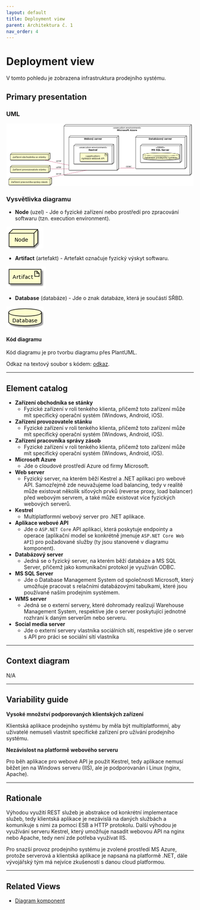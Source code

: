 ```yaml
---
layout: default
title: Deployment view
parent: Architektura č. 1
nav_order: 4
---
```


# Deployment view
V tomto pohledu je zobrazena infrastruktura prodejního systému.

## Primary presentation
### UML
![Deployment diagram](../assets/prodejni_system_deployment_diagram.png "Deployment diagram prodejního systému")

### Vysvětlivka diagramu
- **Node** (uzel) - Jde o fyzické zařízení nebo prostředí pro zpracování softwaru (tzn. execution environment).

![Node](../assets/diagram_legend_assets/node.png "Znak uzlu")

- **Artifact** (artefakt) - Artefakt označuje fyzický výskyt softwaru.

![Artifact](../assets/diagram_legend_assets/artifact.png "Znak artefaktu")

- **Database** (databáze) - Jde o znak databáze, která je součástí SŘBD.

![Database](../assets/diagram_legend_assets/database.png "Znak databáze")

#### **Kód diagramu**
Kód diagramu je pro tvorbu diagramu přes PlantUML.

Odkaz na textový soubor s kódem: [odkaz](../assets/diagram_codes/deployment_diagram.puml).

---

## Element catalog
- **Zařízení obchodníka se stánky**
    - Fyzické zařízení v roli tenkého klienta, přičemž toto zařízení může mít specifický operační systém (Windows, Android, iOS).
- **Zařízení provozovatele stánku**
    - Fyzické zařízení v roli tenkého klienta, přičemž toto zařízení může mít specifický operační systém (Windows, Android, iOS).
- **Zařízení pracovníka správy zásob**
    - Fyzické zařízení v roli tenkého klienta, přičemž toto zařízení může mít specifický operační systém (Windows, Android, iOS).
- **Microsoft Azure**
    - Jde o cloudové prostředí Azure od firmy Microsoft.
- **Web server**
    - Fyzický server, na kterém běží Kestrel a .NET aplikaci pro webové API. Samozřejmě zde neuvažujeme load balancing, tedy v realitě může existovat několik síťových prvků (reverse proxy, load balancer) před webovým servrem, a také může existovat více fyzických webových serverů.
- **Kestrel**
    - Multiplatformní webový server pro .NET aplikace.
- **Aplikace webové API**
    - Jde o `ASP.NET Core` API aplikaci, která poskytuje endpointy a operace (aplikační model se konkrétně jmenuje `ASP.NET Core Web API`) pro požadované služby (ty jsou stanovené v diagramu komponent).
- **Databázový server**
    - Jedná se o fyzický server, na kterém běží databáze a MS SQL Server, přičemž jako komunikační protokol je využíván ODBC.
- **MS SQL Server**
    - Jde o Database Management System od společnosti Microsoft, který umožňuje pracovat s relačními databázovými tabulkami, které jsou používané naším prodejním systémem.
- **WMS server**
    - Jedná se o externí servery, které dohromady realizují Warehouse Management System, respektive jde o server poskytující jednotné rozhraní k daným serverům nebo serveru.
- **Social media server**
    - Jde o externí servery vlastníka sociálních sítí, respektive jde o server s API pro práci se sociální sítí vlastníka

---

## Context diagram
N/A

---

## Variability guide
**Vysoké množství podporovaných klientských zařízení**

Klientská aplikace prodejního systému by měla být multiplatformní, aby uživatelé nemuseli vlastnit specifické zařízení pro užívání prodejního systému.

**Nezávislost na platformě webového serveru**

Pro běh aplikace pro webové API je použit Kestrel, tedy aplikace nemusí běžet jen na Windows serveru (IIS), ale je podporovanán i Linux (nginx, Apache).

---

## Rationale
Výhodou využití REST služeb je abstrakce od konkrétní implementace služeb, tedy klientská aplikace je nezávislá na daných službách a komunikuje s nimi za pomoci ESB a HTTP protokolu. Další výhodou je využívání serveru Kestrel, který umožňuje nasadit webovou API na nginx nebo Apache, tedy není zde potřeba využívat IIS.

Pro snazší provoz prodejního systému je zvolené prostředí MS Azure, protože serverová a klientská aplikace je napsaná na platformě .NET, dále vývojářský tým má nejvíce zkušeností s danou cloud platformou.

---

## Related Views
- [Diagram komponent](../komponenty/README.md "Diagram komponent")
